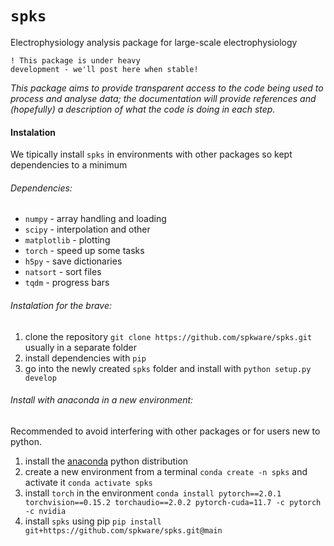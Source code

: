 # ``spks``

Electrophysiology analysis package for large-scale electrophysiology

<code style="color : name_color">! This package is under heavy development - we'll post here when stable! </code>


*This package aims to provide transparent access to the code being used to process and analyse data; the documentation will provide references and (hopefully) a description of what the code is doing in each step.*

#### Instalation

We tipically install ``spks`` in environments with other packages so kept dependencies to a minimum

###### Dependencies:
   - ``numpy``      - array handling and loading 
   - ``scipy``      - interpolation and other
   - ``matplotlib`` - plotting
   - ``torch``      - speed up some tasks
   - ``h5py``       - save dictionaries 
   - ``natsort``    - sort files
   - ``tqdm``       - progress bars

###### Instalation for the brave:

   1) clone the repository ``git clone https://github.com/spkware/spks.git`` usually in a separate folder
   2) install dependencies with ``pip``
   3) go into the newly created ``spks`` folder and install with ``python setup.py develop``
   
###### Install with anaconda in a new environment:

Recommended to avoid interfering with other packages or for users new to python.

1) install the [anaconda](https://www.anaconda.com/download) python distribution
2) create a new environment from a terminal ``conda create -n spks`` and activate it ``conda activate spks``
3) install ``torch`` in the environment ``conda install pytorch==2.0.1 torchvision==0.15.2 torchaudio==2.0.2 pytorch-cuda=11.7 -c pytorch -c nvidia``
4) install ``spks`` using pip ``pip install git+https://github.com/spkware/spks.git@main``








